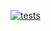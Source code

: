 [![tests](https://github.com/olivr-com/inject-command-action/workflows/tests/badge.svg)](https://github.com/olivr-com/inject-command-action/actions?query=workflow%3Atests)
